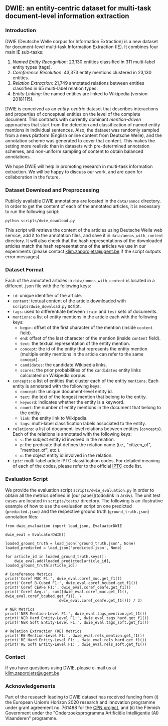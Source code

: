 ## DWIE: an entity-centric dataset for multi-task document-level information extraction

<!--### Requirements
The scripts were tested with Python version 3.7. -->

### Introduction
DWIE (Deutsche Welle corpus for Information Extraction) is a new dataset for document-level multi-task Information Extraction (IE). 
It combines four main IE sub-tasks: 
1. _Named Entity Recognition_: 23,130 entities classified in 311 multi-label entity types (tags). 
2. _Coreference Resolution_: 43,373 entity mentions clustered in 23,130 entities. 
3. _Relation Extraction_: 21,749 annotated relations between entities classified in 
65 multi-label relation types.  
4. _Entity Linking_: the named entities are linked to Wikipedia (version 20181115). 

DWIE is conceived as an _entity-centric_ dataset that describes interactions 
and properties of conceptual entities on the level of the complete 
document. This contrasts with currently dominant _mention-driven_ 
approaches that start from the detection and classification of 
named entity mentions in individual sentences. Also, the dataset was randomly sampled from a news platform (English online content from Deutsche Welle), 
and the annotation scheme was generated to cover that content. This makes the setting more realistic than in datasets with pre-determined annotation schemes, 
and non-uniform sampling of content to obtain balanced annotations.

We hope DWIE will help in promoting research in multi-task information extraction. 
We will be happy to discuss our work, and are open for collaboration in the future.

<!--### Paper
For more details on DWIE, please refer to [our paper's preprint](TODO), currently under review for Information Processing and Management.
If you use the dataset or our implementations, please cite our paper as 
```
@article{todo,
  title={DWIE: An entity-centric dataset for multi-task document-level information extraction.},
  author={todo},
  journal={todo},
  year={todo},
  url={todo arxiv url}
}
``` -->

### Dataset Download and Preprocessing
Publicly available DWIE annotations are located in the `data/annos` directory. 
In order to get the content of each of the annotated articles, it is necessary
to run the following script:  

```
python scripts/dwie_download.py
```
This script will retrieve the content of the articles using Deutsche Welle web service, 
add it to the annotation files, and save it in `data/annos_with_content` directory. 
It will also check that the hash representations of the downloaded articles match 
the hash representations of the articles we use in our experiments
(please contact <klim.zaporojets@ugent.be> if the script outputs error messages).      


### Dataset Format
Each of the annotated articles in `data/annos_with_content` is located in a different .json file 
with the following keys: 
- `id`: unique identifier of the article. 
- `content`: textual content of the article downloaded with `scripts/dwie_download.py` script.
- `tags`: used to differentiate between `train` and `test` sets of documents. 
- `mentions`: a list of entity mentions in the article each with the following keys:
  - `begin`: offset of the first character of the mention (inside `content` field).       
  - `end`: offset of the last character of the mention (inside `content` field). 
  - `text`: the textual representation of the entity mention.  
  - `concept`: the id of the entity that represents the entity mention
  (multiple entity mentions in the article can refer to the same `concept`).  
  - `candidates`: the candidate Wikipedia links. 
  - `scores`: the prior probabilities of the `candidates` entity links calculated
  on Wikipedia corpus. 
  <!--as defined in [Ganea and Hofmann, 2017](https://arxiv.org/pdf/1704.04920.pdf).-->        
- `concepts`: a list of entities that cluster each of the entity `mentions`. 
Each entity is annotated with the following keys: 
  - `concept`: the unique document-level entity id.
  - `text`: the text of the longest mention that belong to the entity. 
  - `keyword`: indicates whether the entity is a keyword. 
  - `count`: the number of entity mentions in the document that 
   belong to the entity.
  - `link`: the entity link to Wikipedia. 
  - `tags`: multi-label classification labels associated to the entity.
- `relations`: a list of document-level relations between entities (`concepts`). 
Each of the relations is annotated with the following keys: 
  - `s`: the subject entity id involved in the relation. 
  - `p`: the predicate that defines the relation name (i.e., "citizen_of", "member_of", etc.).
  - `o`: the object entity id involved in the relation.  
- `iptc`: multi-label article IPTC classification codes. For detailed 
meaning of each of the codes, please refer to the official [IPTC](https://iptc.org/) code list.
<!-- ### Dataset Statistics? 
TODO -->

### Evaluation Script
We provide the evaluation script `scripts/dwie_evaluation.py` in order to obtain all the metrics defined in 
[our paper](todo:link in arxiv). The unit test cases are located in `scripts/tests/` directory. 
The following is an illustrative example of how to use the evaluation script
on one predicted (`predicted.json`) and the respective 
ground truth (`ground_truth.json`) annotation files: 
```
from dwie_evaluation import load_json, EvaluatorDWIE

dwie_eval = EvaluatorDWIE()

loaded_ground_truth = load_json('ground_truth.json', None)
loaded_predicted = load_json('predicted.json', None)

for article_id in loaded_ground_truth.keys():
    dwie_eval.add(loaded_predicted[article_id], loaded_ground_truth[article_id])

# Coreference Metrics
print('Coref MUC F1:', dwie_eval.coref_muc.get_f1())
print('Coref B-Cubed F1:', dwie_eval.coref_bcubed.get_f1())
print('Coref CEAFe F1:', dwie_eval.coref_ceafe.get_f1())
print('Coref Avg.:', sum([dwie_eval.coref_muc.get_f1(), dwie_eval.coref_bcubed.get_f1(), \
                        dwie_eval.coref_ceafe.get_f1()]) / 3)

# NER Metrics
print('NER Mention-Level F1:', dwie_eval.tags_mention.get_f1())
print('NER Hard Entity-Level F1:', dwie_eval.tags_hard.get_f1())
print('NER Soft Entity-Level F1:', dwie_eval.tags_soft.get_f1())

# Relation Extraction (RE) Metrics
print('RE Mention-Level F1:', dwie_eval.rels_mention.get_f1())
print('RE Hard Entity-Level F1:', dwie_eval.rels_hard.get_f1())
print('RE Soft Entity-Level F1:', dwie_eval.rels_soft.get_f1())

```

### Contact
If you have questions using DWIE, please e-mail us at <klim.zaporojets@ugent.be>

### Acknowledgements
Part of the research leading to DWIE dataset has received funding from 
(i) the European Union’s Horizon
2020 research and innovation programme under grant agreement no. 761488 for 
the [CPN project](https://www.projectcpn.eu/), and
(ii) the Flemish Government under the "Onderzoeksprogramma Artificiële Intelligentie (AI) Vlaanderen"
programme.

